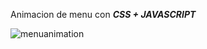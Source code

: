 Animacion de menu con ***CSS + JAVASCRIPT***

![menuanimation](https://github.com/ezomoza/Rotating-navigation/assets/114027093/4ac461ef-8c27-4b67-952f-7cf69f546784)
